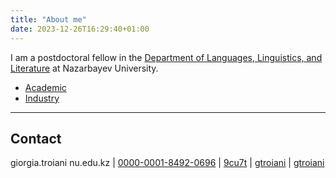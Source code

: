```yaml
---
title: "About me"
date: 2023-12-26T16:29:40+01:00
---
```


I am a postdoctoral fellow in the [Department of Languages, Linguistics, and Literature](https://ssh.nu.edu.kz/departments/languages-linguistics-and-literature/about-the-department/) at Nazarbayev University. 

* <i class="ai ai-cv"></i> [Academic](/cvs/troiani_cv_academic.pdf)
* <i class="ai ai-cv"></i> [Industry](/cvs/troiani_cv_industry.pdf)
---

## Contact
<i class="fa fa-envelope"></i> giorgia.troiani <i class="fa fa-at"></i> nu.edu.kz | 
<i class="ai ai-orcid"></i> [0000-0001-8492-0696](https://orcid.org/0000-0001-8492-0696) |
<i class="ai ai-osf"></i> [9cu7t](https://osf.io/9cu7t/) |
<i class="fa fa-github"></i> [gtroiani](https://github.com/gtroiani) |
<i class="fa fa-linkedin"></i> [gtroiani](https://www.linkedin.com/in/gtroiani)
